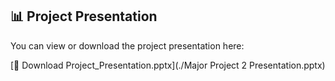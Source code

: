 ## 📊 Project Presentation

You can view or download the project presentation here:

[📎 Download Project_Presentation.pptx](./Major Project 2 Presentation.pptx)




















